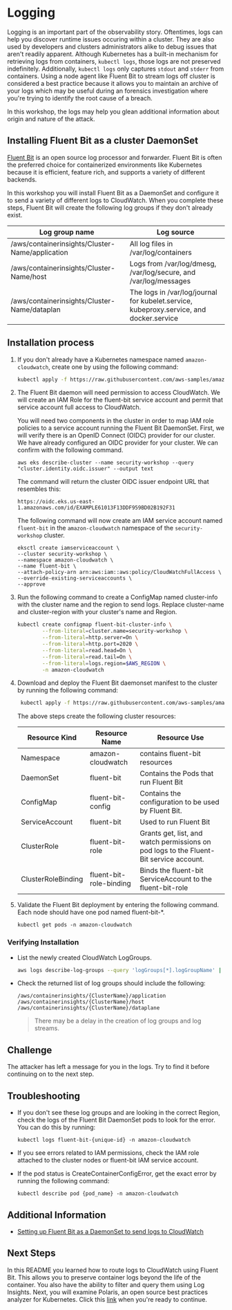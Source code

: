 # Logging

Logging is an important part of the observability story. Oftentimes, logs can help you discover runtime issues occuring within a cluster. They are also used by developers and clusters administrators alike to debug issues that aren't readily apparent. Although Kubernetes has a built-in mechanism for retrieving logs from containers, `kubectl logs`, those logs are not preserved indefinitely. Additionally, `kubectl logs` only captures `stdout` and `stderr` from containers. Using a node agent like Fluent Bit to stream logs off cluster is considered a best practice because it allows you to maintain an archive of your logs which may be useful during an forensics investigation where you're trying to identify the root cause of a breach.

In this workshop, the logs may help you glean additional information about origin and nature of the attack.

## Installing Fluent Bit as a cluster DaemonSet

[Fluent Bit](https://fluentbit.io/ "Fluent Bit Project") is an open source log processor and forwarder. Fluent Bit is often the preferred choice for containerized environments like Kubernetes because it is efficient, feature rich, and supports a variety of different backends.

In this workshop you will install Fluent Bit as a DaemonSet and configure it to send a variety of different logs to CloudWatch. When you complete these steps, Fluent Bit will create the following log groups if they don't already exist.

| Log group name                                  | Log source                                                                              |
| ----------------------------------------------- | --------------------------------------------------------------------------------------- |
| /aws/containerinsights/Cluster-Name/application | All log files in /var/log/containers                                                    |
| /aws/containerinsights/Cluster-Name/host        | Logs from /var/log/dmesg, /var/log/secure, and /var/log/messages                        |
| /aws/containerinsights/Cluster-Name/dataplan    | The logs in /var/log/journal for kubelet.service, kubeproxy.service, and docker.service |

## Installation process

1. If you don't already have a Kubernetes namespace named `amazon-cloudwatch`, create one by using the following command:

   ```bash
   kubectl apply -f https://raw.githubusercontent.com/aws-samples/amazon-cloudwatch-container-insights/latest/k8s-deployment-manifest-templates/deployment-mode/daemonset/container-insights-monitoring/cloudwatch-namespace.yaml
   ```

2. The Fluent Bit daemon will need permission to access CloudWatch. We will create an IAM Role for the fluent-bit service account and permit that service account full access to CloudWatch.

   You will need two components in the cluster in order to map IAM role policies to a service account running the Fluent Bit DaemonSet. First, we will verify there is an OpenID Connect (OIDC) provider for our cluster. We have already configured an OIDC provider for your cluster. We can confirm with the following command.

   ```
   aws eks describe-cluster --name security-workshop --query "cluster.identity.oidc.issuer" --output text
   ```

   The command will return the cluster OIDC issuer endpoint URL that resembles this:

   ```
   https://oidc.eks.us-east-1.amazonaws.com/id/EXAMPLE61013F13DDF959BD02B192F31
   ```

   The following command will now create am IAM service account named `fluent-bit` in the `amazon-cloudwatch` namespace of the `security-workshop` cluster.

   ```shell
   eksctl create iamserviceaccount \
   --cluster security-workshop \
   --namespace amazon-cloudwatch \
   --name fluent-bit \
   --attach-policy-arn arn:aws:iam::aws:policy/CloudWatchFullAccess \
   --override-existing-serviceaccounts \
   --approve
   ```

3. Run the following command to create a ConfigMap named cluster-info with the cluster name and the region to send logs. Replace cluster-name and cluster-region with your cluster's name and Region.

    ```bash
    kubectl create configmap fluent-bit-cluster-info \
            --from-literal=cluster.name=security-workshop \
            --from-literal=http.server=On \
            --from-literal=http.port=2020 \
            --from-literal=read.head=On \
            --from-literal=read.tail=On \
            --from-literal=logs.region=$AWS_REGION \
            -n amazon-cloudwatch
    ```

4. Download and deploy the Fluent Bit daemonset manifest to the cluster by running the following command:

   ```bash
    kubectl apply -f https://raw.githubusercontent.com/aws-samples/amazon-cloudwatch-container-insights/latest/k8s-deployment-manifest-templates/deployment-mode/daemonset/container-insights-monitoring/fluent-bit/fluent-bit.yaml
   ```

   The above steps create the following cluster resources:

   | Resource Kind      | Resource Name           | Resource Use                                                                           |
   | ------------------ | ----------------------- | -------------------------------------------------------------------------------------- |
   | Namespace          | amazon-cloudwatch       | contains fluent-bit resources                                                          |
   | DaemonSet          | fluent-bit              | Contains the Pods that run Fluent Bit                                                  |
   | ConfigMap          | fluent-bit-config       | Contains the configuration to be used by Fluent Bit.                                   |
   | ServiceAccount     | fluent-bit              | Used to run Fluent Bit                                                                 |
   | ClusterRole        | fluent-bit-role         | Grants get, list, and watch permissions on pod logs to the Fluent-Bit service account. |
   | ClusterRoleBinding | fluent-bit-role-binding | Binds the fluent-bit ServiceAccount to the fluent-bit-role                             |

5. Validate the Fluent Bit deployment by entering the following command. Each node should have one pod named fluent-bit-\*.

   ```
   kubectl get pods -n amazon-cloudwatch
   ```

### Verifying Installation

- List the newly created CloudWatch LogGroups.

  ```bash
  aws logs describe-log-groups --query 'logGroups[*].logGroupName' | grep "container"
  ```

- Check the returned list of log groups should include the following:

  ```
  /aws/containerinsights/{ClusterName}/application
  /aws/containerinsights/{ClusterName}/host
  /aws/containerinsights/{ClusterName}/dataplane
  ```

  > There may be a delay in the creation of log groups and log streams.

## Challenge

The attacker has left a message for you in the logs. Try to find it before continuing on to the next step.

## Troubleshooting

- If you don't see these log groups and are looking in the correct Region, check the logs of the Fluent Bit DaemonSet pods to look for the error. You can do this by running:

    ```
    kubectl logs fluent-bit-{unique-id} -n amazon-cloudwatch
    ```

- If you see errors related to IAM permissions, check the IAM role attached to the cluster nodes or fluent-bit IAM service account.

- If the pod status is CreateContainerConfigError, get the exact error by running the following command:

   ```
   kubectl describe pod {pod_name} -n amazon-cloudwatch
   ```

## Additional Information

- [Setting up Fluent Bit as a DaemonSet to send logs to CloudWatch](https://docs.aws.amazon.com/AmazonCloudWatch/latest/monitoring/Container-Insights-setup-logs-FluentBit.html)

## Next Steps

In this README you learned how to route logs to CloudWatch using Fluent Bit. This allows you to preserve container logs beyond the life of the container. You also have the ability to filter and query them using Log Insights. Next, you will examine Polaris, an open source best practices analyzer for Kubernetes. Click this [link](./polaris-installation.md) when you're ready to continue.
